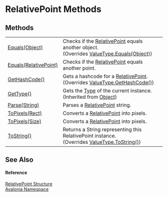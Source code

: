 # RelativePoint Methods




## Methods
<table>
<tr>
<td><a href="M_Avalonia_RelativePoint_Equals_1">Equals(Object)</a></td>
<td>Checks if the <a href="T_Avalonia_RelativePoint">RelativePoint</a> equals another object.<br />(Overrides <a href="https://learn.microsoft.com/dotnet/api/system.valuetype.equals" target="_blank" rel="noopener noreferrer">ValueType.Equals(Object)</a>)</td>
</tr>
<tr>
<td><a href="M_Avalonia_RelativePoint_Equals">Equals(RelativePoint)</a></td>
<td>Checks if the <a href="T_Avalonia_RelativePoint">RelativePoint</a> equals another point.</td>
</tr>
<tr>
<td><a href="M_Avalonia_RelativePoint_GetHashCode">GetHashCode()</a></td>
<td>Gets a hashcode for a <a href="T_Avalonia_RelativePoint">RelativePoint</a>.<br />(Overrides <a href="https://learn.microsoft.com/dotnet/api/system.valuetype.gethashcode" target="_blank" rel="noopener noreferrer">ValueType.GetHashCode()</a>)</td>
</tr>
<tr>
<td><a href="https://learn.microsoft.com/dotnet/api/system.object.gettype" target="_blank" rel="noopener noreferrer">GetType()</a></td>
<td>Gets the <a href="https://learn.microsoft.com/dotnet/api/system.type" target="_blank" rel="noopener noreferrer">Type</a> of the current instance.<br />(Inherited from <a href="https://learn.microsoft.com/dotnet/api/system.object" target="_blank" rel="noopener noreferrer">Object</a>)</td>
</tr>
<tr>
<td><a href="M_Avalonia_RelativePoint_Parse">Parse(String)</a></td>
<td>Parses a <a href="T_Avalonia_RelativePoint">RelativePoint</a> string.</td>
</tr>
<tr>
<td><a href="M_Avalonia_RelativePoint_ToPixels">ToPixels(Rect)</a></td>
<td>Converts a <a href="T_Avalonia_RelativePoint">RelativePoint</a> into pixels.</td>
</tr>
<tr>
<td><a href="M_Avalonia_RelativePoint_ToPixels_1">ToPixels(Size)</a></td>
<td>Converts a <a href="T_Avalonia_RelativePoint">RelativePoint</a> into pixels.</td>
</tr>
<tr>
<td><a href="M_Avalonia_RelativePoint_ToString">ToString()</a></td>
<td>Returns a String representing this RelativePoint instance.<br />(Overrides <a href="https://learn.microsoft.com/dotnet/api/system.valuetype.tostring" target="_blank" rel="noopener noreferrer">ValueType.ToString()</a>)</td>
</tr>
</table>

## See Also


#### Reference
<a href="T_Avalonia_RelativePoint">RelativePoint Structure</a>  
<a href="N_Avalonia">Avalonia Namespace</a>  

